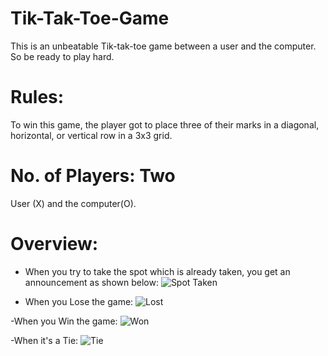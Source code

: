 # Tik-Tak-Toe-Game
 This is an unbeatable Tik-tak-toe game between a user and the computer. So be ready to play hard.

# Rules:
To win this game, the player got to place three of their marks in a diagonal, horizontal, or vertical row in a 3x3 grid.

# No. of Players: Two
User (X) and the computer(O).

# Overview:
- When you try to take the spot which is already taken, you get an announcement as shown below:
![Spot Taken](https://github.com/sagunpandey123/Tik-Tak-Toe-Game/blob/main/sources/SpotTaken.PNG)

- When you Lose the game:
![Lost](https://github.com/sagunpandey123/Tik-Tak-Toe-Game/blob/main/sources/Lost.PNG)

-When you Win the game:
![Won](https://github.com/sagunpandey123/Tik-Tak-Toe-Game/blob/main/sources/Won.PNG)

-When it's a Tie:
![Tie](https://github.com/sagunpandey123/Tik-Tak-Toe-Game/blob/main/sources/Tie.PNG)

